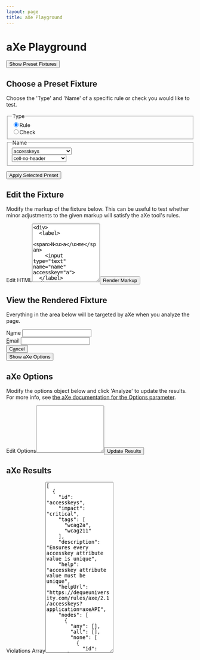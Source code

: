 ```yaml
---
layout: page
title: aXe Playground
---
```

<body><main class="grid"><div class="col-1-1"><h1>aXe Playground</h1></div><div class="col-1-2"><button class="area-trigger" data-area="preset-area" data-text="Preset Fixtures" aria-expanded="false" aria-controls="preset-area"><span class="state">Show </span><span>Preset Fixtures</span></button><div class="hidden" id="preset-area"><h2>Choose a Preset Fixture</h2><p>Choose the 'Type' and 'Name' of a specific rule or check you would like to test.</p><div class="col-1-2"><fieldset><legend>Type</legend><div class="radio"><input id="rule-type" type="radio" name="type" value="rule" checked="true"><label for="rule-type">Rule</label></div><div class="radio"><input id="check-type" type="radio" name="type" value="check"><label for="check-type">Check</label></div></fieldset></div><div class="col-1-2"><fieldset><legend id="name-legend">Name</legend><div class="presets rule"><div><select id="rule-presets" aria-labelledby="name-legend"><option value="accesskeys">accesskeys</option><option value="area-alt">area-alt</option><option value="aria-allowed-attr">aria-allowed-attr</option><option value="aria-required-attr">aria-required-attr</option><option value="aria-required-children">aria-required-children</option><option value="aria-required-parent">aria-required-parent</option><option value="aria-roles">aria-roles</option><option value="aria-valid-attr-value">aria-valid-attr-value</option><option value="aria-valid-attr">aria-valid-attr</option><option value="audio-caption">audio-caption</option><option value="blink">blink</option><option value="button-name">button-name</option><option value="bypass">bypass</option><option value="checkboxgroup">checkboxgroup</option><option value="color-contrast">color-contrast</option><option value="data-table">data-table</option><option value="definition-list">definition-list</option><option value="dlitem">dlitem</option><option value="document-title">document-title</option><option value="duplicate-id">duplicate-id</option><option value="empty-heading">empty-heading</option><option value="frame-title">frame-title</option><option value="heading-order">heading-order</option><option value="html-lang">html-lang</option><option value="image-alt">image-alt</option><option value="input-image-alt">input-image-alt</option><option value="label-title-only">label-title-only</option><option value="label">label</option><option value="layout-table">layout-table</option><option value="link-name">link-name</option><option value="list">list</option><option value="listitem">listitem</option><option value="marquee">marquee</option><option value="meta-refresh">meta-refresh</option><option value="meta-viewport">meta-viewport</option><option value="object-alt">object-alt</option><option value="radiogroup">radiogroup</option><option value="region">region</option><option value="scope">scope</option><option value="server-side-image-map">server-side-image-map</option><option value="skip-link">skip-link</option><option value="tabindex">tabindex</option><option value="valid-lang">valid-lang</option><option value="video-caption">video-caption</option><option value="video-description">video-description</option></select></div></div><div class="presets check hidden"><div> <select id="check-presets" aria-labelledby="name-legend"><option value="cell-no-header">cell-no-header</option><option value="headers-visible-text">headers-visible-text</option><option value="th-single-row-column">th-single-row-column</option></select></div></div></fieldset></div><p class="clear"></p><button id="apply-preset">Apply Selected Preset</button></div><h2>Edit the Fixture</h2><p> Modify the markup of the fixture below. This can be useful to test 
whether minor adjustments to the given markup will satisfy the aXe 
tool's rules.</p><label id="edit-html-legend" for="markup">Edit HTML</label><textarea class="prettyprint" id="markup" rows="10">&lt;div&gt;
  &lt;label&gt;
    &lt;span&gt;N&lt;u&gt;a&lt;/u&gt;me&lt;/span&gt;
    &lt;input type="text" name="name" accesskey="a"&gt;
  &lt;/label&gt;
&lt;/div&gt;
&lt;div&gt;
  &lt;label&gt;
    &lt;span&gt;&lt;u&gt;E&lt;/u&gt;mail&lt;/span&gt;
    &lt;input type="email" name="email" accesskey="e"&gt;
  &lt;/label&gt;
&lt;/div&gt;
&lt;div&gt;
  &lt;button accesskey="a"&gt;C&lt;u&gt;a&lt;/u&gt;ncel&lt;/button&gt;
&lt;/div&gt;</textarea><button id="render">Render Markup</button><h2>View the Rendered Fixture</h2><p>Everything in the area below will be targeted by aXe when you analyze the page.</p><div id="fixture"><div>
  <label>
    <span>N<u>a</u>me</span>
    <input type="text" name="name" accesskey="a">
  </label>
</div>
<div>
  <label>
    <span><u>E</u>mail</span>
    <input type="email" name="email" accesskey="e">
  </label>
</div>
<div>
  <button accesskey="a">C<u>a</u>ncel</button>
</div></div></div><div class="col-1-2"><button class="area-trigger" data-area="options-area" data-text="aXe Options" aria-expanded="false" aria-controls="options-area"> <span class="state">Show </span><span>aXe Options</span></button><div class="hidden" id="options-area"><h2>aXe Options</h2><p> Modify the options object below and click 'Analyze' to update the results. For more info, see <a href="https://github.com/dequelabs/axe-core/blob/master/doc/API.md#b-options-parameter">the aXe documentation for the Options parameter</a>. </p><label for="config-textarea">Edit Options</label><textarea id="config-textarea" rows="8"></textarea><button id="analyze">Update Results</button></div><h2>aXe Results</h2><label for="axe-results">Violations Array</label><textarea id="axe-results" rows="30" readonly="true">[
  {
    "id": "accesskeys",
    "impact": "critical",
    "tags": [
      "wcag2a",
      "wcag211"
    ],
    "description": "Ensures every accesskey attribute value is unique",
    "help": "accesskey attribute value must be unique",
    "helpUrl": "https://dequeuniversity.com/rules/axe/2.1/accesskeys?application=axeAPI",
    "nodes": [
      {
        "any": [],
        "all": [],
        "none": [
          {
            "id": "accesskeys",
            "data": "a",
            "relatedNodes": [
              {
                "html": "&lt;button accesskey=\"a\"&gt;C&lt;u&gt;a&lt;/u&gt;ncel&lt;/button&gt;",
                "target": [
                  "#fixture &gt; div:nth-of-type(3) &gt; button"
                ]
              }
            ],
            "impact": "critical",
            "message": "Document has multiple elements with the same accesskey"
          }
        ],
        "impact": "critical",
        "html": "&lt;input type=\"text\" name=\"name\" accesskey=\"a\"&gt;",
        "target": [
          "#fixture &gt; div:nth-of-type(1) &gt; label &gt; input"
        ]
      }
    ]
  }
]</textarea></div><script src="/build/axe/index.js"></script><script>analyze()</script></main></body>